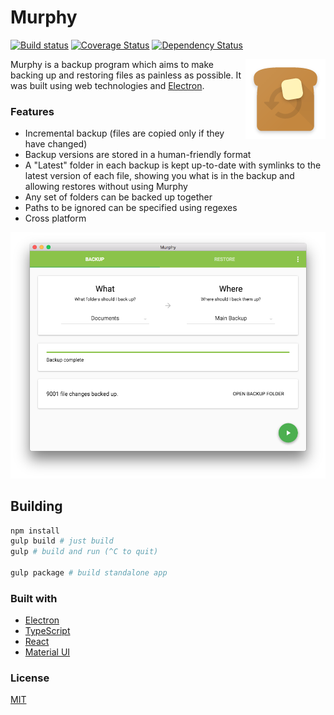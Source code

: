 # Murphy

[![Build status](https://travis-ci.org/bmats/murphy.svg?branch=master)](https://travis-ci.org/bmats/murphy)
[![Coverage Status](https://coveralls.io/repos/github/bmats/murphy/badge.svg?branch=master)](https://coveralls.io/github/bmats/murphy?branch=master)
[![Dependency Status](https://david-dm.org/bmats/murphy.svg)](https://david-dm.org/bmats/murphy)

<img src="assets/Murphy.iconset/icon_128x128.png" align="right">

Murphy is a backup program which aims to make backing up and restoring files as painless as possible.
It was built using web technologies and [Electron][electron].

### Features

- Incremental backup (files are copied only if they have changed)
- Backup versions are stored in a human-friendly format
- A "Latest" folder in each backup is kept up-to-date with symlinks to the latest version of each file, showing you what is in the backup and allowing restores without using Murphy
- Any set of folders can be backed up together
- Paths to be ignored can be specified using regexes
- Cross platform

![Screenshot](assets/screenshot.png)

## Building

```sh
npm install
gulp build # just build
gulp # build and run (^C to quit)

gulp package # build standalone app
```

### Built with

- [Electron][electron]
- [TypeScript][typescript]
- [React][react]
- [Material UI][mui]

[electron]: http://electron.atom.io/
[typescript]: http://www.typescriptlang.org/
[react]: https://facebook.github.io/react/
[mui]: http://www.material-ui.com/

### License

[MIT](LICENSE)
